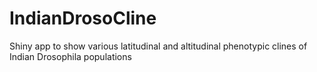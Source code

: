 # IndianDrosoCline
Shiny app to show various latitudinal and altitudinal phenotypic clines of Indian Drosophila populations
